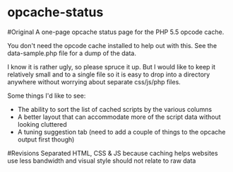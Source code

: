 opcache-status
==============

#Original
A one-page opcache status page for the PHP 5.5 opcode cache.

You don't need the opcode cache installed to help out with this.
See the data-sample.php file for a dump of the data.

I know it is rather ugly, so please spruce it up. But I would like
to keep it relatively small and to a single file so it is easy to 
drop into a directory anywhere without worrying about separate css/js/php
files.

Some things I'd like to see:

 - The ability to sort the list of cached scripts by the various columns
 - A better layout that can accommodate more of the script data without looking cluttered
 - A tuning suggestion tab (need to add a couple of things to the opcache output first though)

#Revisions
Separated HTML, CSS & JS because caching helps websites use less bandwidth and visual style should not relate to raw data
